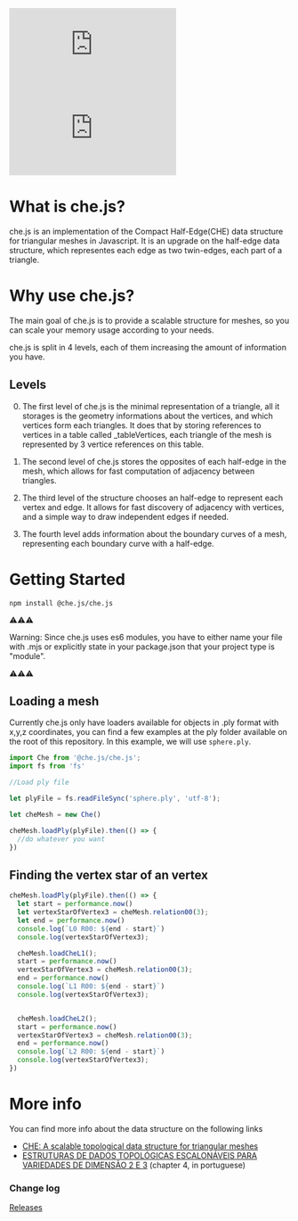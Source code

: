 [![NPM Package][npm]][npm-url]
[![NPM Downloads][npm-downloads]][npmtrends-url]

# What is che.js?
che.js is an implementation of the Compact Half-Edge(CHE) data structure for triangular meshes in Javascript. It is an upgrade on the half-edge data structure, which representes each edge as two twin-edges, each part of a triangle.



# Why use che.js?
The main goal of che.js is to provide a scalable structure for meshes, so you can scale your memory usage according to your needs.

che.js is split in 4 levels, each of them increasing the amount of information you have.

## Levels
0. The first level of che.js is the minimal representation of a triangle, all it storages is the geometry informations about the vertices, and which vertices form each triangles.
It does that by storing references to vertices in a table called _tableVertices, each triangle of the mesh is represented by 3 vertice references on this table.

1. The second level of che.js stores the opposites of each half-edge in the mesh, which allows for fast computation of adjacency between triangles.

2. The third level of the structure chooses an half-edge to represent each vertex and edge. It allows for fast discovery of adjacency with vertices, and a simple way to draw independent edges if needed.

3. The fourth level adds information about the boundary curves of a mesh, representing each boundary curve with a half-edge.



# Getting Started

```shell
npm install @che.js/che.js
```
 ⚠⚠⚠ 
 
 Warning: Since che.js uses es6 modules, you have to either name your file with .mjs or explicitly state in your package.json that your project type is "module".
 
 ⚠⚠⚠


## Loading a mesh
Currently che.js only have loaders available for objects in .ply format with x,y,z coordinates, you can find a few examples at the ply folder available on the root of this repository. In this example, we will use `sphere.ply`.


```javascript
import Che from '@che.js/che.js';
import fs from 'fs'

//Load ply file

let plyFile = fs.readFileSync('sphere.ply', 'utf-8');

let cheMesh = new Che()

cheMesh.loadPly(plyFile).then(() => {
  //do whatever you want
})
```


## Finding the vertex star of an vertex

```javascript
cheMesh.loadPly(plyFile).then(() => {
  let start = performance.now()
  let vertexStarOfVertex3 = cheMesh.relation00(3);
  let end = performance.now()
  console.log(`L0 R00: ${end - start}`)
  console.log(vertexStarOfVertex3);

  cheMesh.loadCheL1();
  start = performance.now()
  vertexStarOfVertex3 = cheMesh.relation00(3);
  end = performance.now()
  console.log(`L1 R00: ${end - start}`)
  console.log(vertexStarOfVertex3);


  cheMesh.loadCheL2();
  start = performance.now()
  vertexStarOfVertex3 = cheMesh.relation00(3);
  end = performance.now()
  console.log(`L2 R00: ${end - start}`)
  console.log(vertexStarOfVertex3);
})
```









# More info
You can find more info about the data structure on the following links
- [CHE: A scalable topological data structure for triangular meshes](https://www.academia.edu/24087960/CHE_A_scalable_topological_data_structure_for_triangular_meshes)
- [ESTRUTURAS DE DADOS TOPOLÓGICAS ESCALONÁVEIS PARA VARIEDADES DE DIMENSÃO 2 E 3](https://www.maxwell.vrac.puc-rio.br/colecao.php?strSecao=resultado&nrSeq=8176@1) (chapter 4, in portuguese)


### Change log ###

[Releases](https://github.com/Prograf-UFF/che.js/releases)


[npm]: https://img.shields.io/npm/v/@che.js/che.js
[npm-url]: https://www.npmjs.com/package/@che.js/che.js
[npm-downloads]: https://img.shields.io/npm/dw/@che.js/che.js
[npmtrends-url]: https://www.npmtrends.com/@che.js/che.js